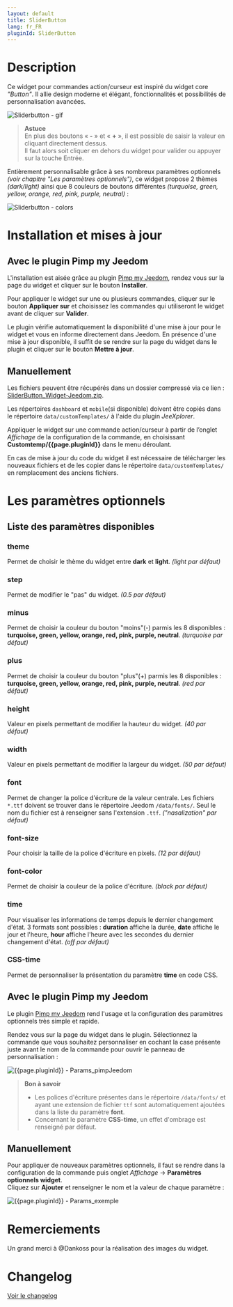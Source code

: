 ```yaml
---
layout: default
title: SliderButton
lang: fr_FR
pluginId: SliderButton
---
```


# Description

Ce widget pour commandes action/curseur est inspiré du widget core *"Button"*. Il allie design moderne et élégant, fonctionnalités et possibilités de personnalisation avancées.

![Sliderbutton - gif]({{site.baseurl}}/{{page.pluginId}}/img/SliderButton.gif "SliderButton - gif")

> **Astuce**    
En plus des boutons « **-** » et « **+** », il est possible de saisir la valeur en cliquant directement dessus.    
Il faut alors soit cliquer en dehors du widget pour valider ou appuyer sur la touche Entrée.

Entièrement personnalisable grâce à ses nombreux paramètres optionnels *(voir chapitre "Les paramètres optionnels")*, ce widget propose 2 thèmes *(dark/light)* ainsi que 8 couleurs de boutons différentes *(turquoise, green, yellow, orange, red, pink, purple, neutral)* :

![Sliderbutton - colors]({{site.baseurl}}/{{page.pluginId}}/img/{{page.pluginId}}_Colors.png "{{page.pluginId}} - colors")

# Installation et mises à jour

## Avec le plugin Pimp my Jeedom

L'installation est aisée grâce au plugin <a href="{{site.market}}/index.php?v=d&plugin_id=4005" target="\_blank">Pimp my Jeedom</a>, rendez vous sur la page du widget et cliquer sur le bouton **Installer**.

Pour appliquer le widget sur une ou plusieurs commandes, cliquer sur le bouton **Appliquer sur** et choisissez les commandes qui utiliseront le widget avant de cliquer sur **Valider**.

Le plugin vérifie automatiquement la disponibilité d'une mise à jour pour le widget et vous en informe directement dans Jeedom. En présence d'une mise à jour disponible, il suffit de se rendre sur la page du widget dans le plugin et cliquer sur le bouton **Mettre à jour**.

## Manuellement

Les fichiers peuvent être récupérés dans un dossier compressé via ce lien : [SliderButton_Widget-Jeedom.zip](https://github.com/Salvialf/JEEDOM-Widget-{{page.pluginId}}/raw/master/{{page.pluginId}}_WidgetJeedom.zip).

Les répertoires `dashboard` et `mobile`(si disponible) doivent être copiés dans le répertoire `data/customTemplates/` à l'aide du plugin *JeeXplorer*.

Appliquer le widget sur une commande action/curseur à partir de l’onglet *Affichage* de la configuration de la commande, en choisissant **Customtemp/{{page.pluginId}}** dans le menu déroulant.

En cas de mise à jour du code du widget il est nécessaire de télécharger les nouveaux fichiers et de les copier dans le répertoire `data/customTemplates/` en remplacement des anciens fichiers.

# Les paramètres optionnels

## Liste des paramètres disponibles

### theme
Permet de choisir le thème du widget entre **dark** et **light**. *(light par défaut)*

### step
Permet de modifier le "pas" du widget. *(0.5 par défaut)*

### minus
Permet de choisir la couleur du bouton "moins"(-) parmis les 8 disponibles : **turquoise, green, yellow, orange, red, pink, purple, neutral**. *(turquoise par défaut)*

### plus
Permet de choisir la couleur du bouton "plus"(+) parmis les 8 disponibles : **turquoise, green, yellow, orange, red, pink, purple, neutral**. *(red par défaut)*

### height
Valeur en pixels permettant de modifier la hauteur du widget. *(40 par défaut)*

### width
Valeur en pixels permettant de modifier la largeur du widget. *(50 par défaut)*

### font
Permet de changer la police d'écriture de la valeur centrale. Les fichiers `*.ttf` doivent se trouver dans le répertoire Jeedom `/data/fonts/`. Seul le nom du fichier est à renseigner sans l'extension `.ttf`. *("nasalization" par défaut)*

### font-size
Pour choisir la taille de la police d'écriture en pixels. *(12 par défaut)*

### font-color
Permet de choisir la couleur de la police d'écriture. *(black par défaut)*

### time
Pour visualiser les informations de temps depuis le dernier changement d'état. 3 formats sont possibles : **duration** affiche la durée, **date** affiche le jour et l'heure, **hour** affiche l'heure avec les secondes du dernier changement d'état. *(off par défaut)*

### CSS-time
Permet de personnaliser la présentation du paramètre **time** en code CSS.

## Avec le plugin Pimp my Jeedom

Le plugin <a href="{{site.market}}/index.php?v=d&plugin_id=4005" target="\_blank">Pimp my Jeedom</a> rend l'usage et la configuration des paramètres optionnels très simple et rapide.

Rendez vous sur la page du widget dans le plugin. Sélectionnez la commande que vous souhaitez personnaliser en cochant la case présente juste avant le nom de la commande pour ouvrir le panneau de personnalisation :

![{{page.pluginId}} - Params_pimpJeedom]({{site.baseurl}}/{{page.pluginId}}/img/{{page.pluginId}}_Params_pimpJeedom.png "{{page.pluginId}} - Params_pimpJeedom")

> **Bon à savoir**
> - Les polices d'écriture présentes dans le répertoire `/data/fonts/` et ayant une extension de fichier `ttf` sont automatiquement ajoutées dans la liste du paramètre **font**.
> - Concernant le paramètre **CSS-time**, un effet d'ombrage est renseigné par défaut.

## Manuellement

Pour appliquer de nouveaux paramètres optionnels, il faut se rendre dans la configuration de la commande puis onglet *Affichage* -> **Paramètres optionnels widget**.    
Cliquez sur **Ajouter** et renseigner le nom et la valeur de chaque paramètre :

![{{page.pluginId}} - Params_exemple]({{site.baseurl}}/{{page.pluginId}}/img/{{page.pluginId}}_Params_Example.png "{{page.pluginId}} - Params_exemple")

# Remerciements

Un grand merci à @Dankoss pour la réalisation des images du widget.

# Changelog

[Voir le changelog]({{site.baseurl}}/{{page.pluginId}}/{{page.lang}}/changelog)
